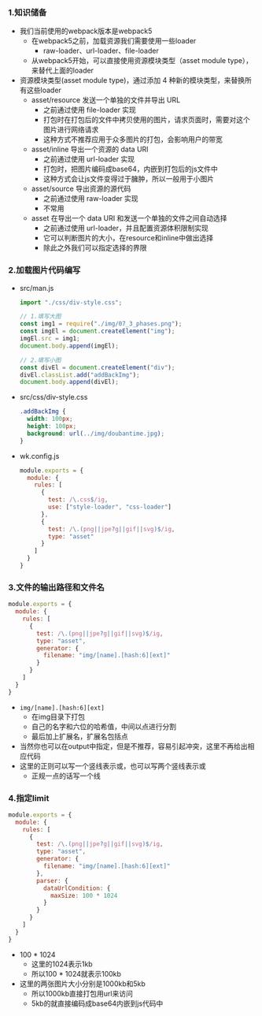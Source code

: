 ### 1.知识储备

- 我们当前使用的webpack版本是webpack5
  - 在webpack5之前，加载资源我们需要使用一些loader
    - raw-loader、url-loader、file-loader
  - 从webpack5开始，可以直接使用资源模块类型（asset module type），来替代上面的loader
- 资源模块类型(asset module type)，通过添加 4 种新的模块类型，来替换所有这些loader
  - asset/resource 发送一个单独的文件并导出 URL
    - 之前通过使用 file-loader 实现
    - 打包时在打包后的文件中拷贝使用的图片，请求页面时，需要对这个图片进行网络请求
    - 这种方式不推荐应用于众多图片的打包，会影响用户的带宽
  - asset/inline 导出一个资源的 data URI
    - 之前通过使用 url-loader 实现
    - 打包时，把图片编码成base64，内嵌到打包后的js文件中
    - 这种方式会让js文件变得过于臃肿，所以一般用于小图片
  - asset/source 导出资源的源代码
    - 之前通过使用 raw-loader 实现
    - 不常用
  - asset 在导出一个 data URI 和发送一个单独的文件之间自动选择
    - 之前通过使用 url-loader，并且配置资源体积限制实现
    - 它可以判断图片的大小，在resource和inline中做出选择
    - 除此之外我们可以指定选择的界限

### 2.加载图片代码编写

- src/man.js

  ```js
  import "./css/div-style.css";
  
  // 1.填写大图
  const img1 = require("./img/07_3_phases.png");
  const imgEl = document.createElement("img");
  imgEl.src = img1;
  document.body.append(imgEl);
  
  // 2.填写小图
  const divEl = document.createElement("div");
  divEl.classList.add("addBackImg");
  document.body.append(divEl);
  ```

- src/css/div-style.css

  ```css
  .addBackImg {
    width: 100px;
    height: 100px;
    background: url(../img/doubantime.jpg);
  }
  ```

- wk.config.js

  ```js
  module.exports = {
    module: {
      rules: [
        {
          test: /\.css$/ig,
          use: ["style-loader", "css-loader"]
        },
        {
          test: /\.(png||jpe?g||gif||svg)$/ig,
          type: "asset"
        }
      ]
    }
  }
  ```

### 3.文件的输出路径和文件名

```js
module.exports = {
  module: {
    rules: [
      {
        test: /\.(png||jpe?g||gif||svg)$/ig,
        type: "asset",
        generator: {
          filename: "img/[name].[hash:6][ext]"
        }
      }
    ]
  }
}
```

- `img/[name].[hash:6][ext]`
  - 在img目录下打包
  - 自己的名字和六位的哈希值，中间以点进行分割
  - 最后加上扩展名，扩展名包括点
- 当然你也可以在output中指定，但是不推荐，容易引起冲突，这里不再给出相应代码
- 这里的正则可以写一个竖线表示或，也可以写两个竖线表示或
  - 正规一点的话写一个线

### 4.指定limit

```js
module.exports = {
  module: {
    rules: [
      {
        test: /\.(png||jpe?g||gif||svg)$/ig,
        type: "asset",
        generator: {
          filename: "img/[name].[hash:6][ext]"
        },
        parser: {
          dataUrlCondition: {
            maxSize: 100 * 1024
          }
        }
      }
    ]
  }
}
```

- 100 * 1024
  - 这里的1024表示1kb
  - 所以100 * 1024就表示100kb
- 这里的两张图片大小分别是1000kb和5kb
  - 所以1000kb直接打包用url来访问
  - 5kb的就直接编码成base64内嵌到js代码中